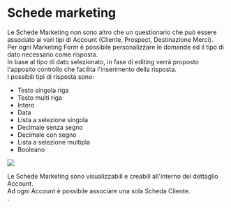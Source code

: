 # Schede marketing

Le Schede Marketing non sono altro che un questionario che può essere associato ai vari tipi di Account (Cliente, Prospect, Destinazione Merci).\
Per ogni Marketing Form è possibile personalizzare le domande ed il tipo di dato necessario come risposta.\
In base al tipo di dato selezionato, in fase di editing verrà proposto l'apposito controllo che facilita l'inserimento della risposta.\
I possibili tipi di risposta sono:

* Testo singola riga
* Testo multi riga
* Intero
* Data
* Lista a selezione singola
* Decimale senza segno&#x20;
* Decimale con segno
* Lista a selezione multipla&#x20;
* Booleano

![](../../.gitbook/assets/simulator-screen-shot-ipad-6th-generation-2019-08-26-at-14.14.05\_framed.png)

Le Schede Marketing sono visualizzabili e creabili all'interno del dettaglio Account.\
Ad ogni Account è possibile associare una sola Scheda Cliente.\
.